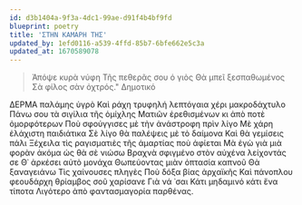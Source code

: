 ```yaml
---
id: d3b1404a-9f3a-4dc1-99ae-d91f4b4bf9fd
blueprint: poetry
title: 'ΣΤΗΝ ΚΑΜΑΡΗ ΤΗΣ'
updated_by: 1efd0116-a539-4ffd-85b7-6bfe662e5c3a
updated_at: 1670589078
---
```

>Ἀπόψε κυρὰ νύφη
>Τῆς πεθερᾶς σου ὁ γιὸς
>Θὰ μπεῖ ξεσπαθωμένος
>Σὰ φίλος σὰν ὀχτρός."
         Δημοτικό
         
ΔΕΡΜΑ παλάμης ὑγρὸ
      Καὶ ράχη τρυφηλή λεπτόγαια χέρι μακροδάχτυλο
 Πάνω σου τὰ σιγίλια τῆς ὁμίχλης
      Ματιῶν ἐρεθισμένων κι ἀπὸ ποτὲ ὀμορφότερων
 Ποὺ σφούγγισες μὲ τὴν ἀνάστροφη πρὶν λίγο
      Μὲ χάρη ἐλάχιστη      παιδιάτικα
 Σὲ λίγο θὰ παλέψεις μὲ τὸ δαίμονα
      Καὶ θὰ γεμίσεις πάλι
 Ξέχειλα τὶς ραγισματιὲς τῆς ἁμαρτίας     ποὺ ἀφίεται
      Μὰ ἐγὼ γιὰ μιὰ φορὰν ἀκόμα ὡς θὰ σὲ νιώσω
 Βραχνὰ σφιγμένο στὸν αὐχένα     λείχοντάς σε
      Θ᾿ ἀρκέσει αὐτὸ μονάχα
 Θωπεύοντας μιὰν ὀπτασία καπνοῦ
      Θὰ ξαναγειάνω 
 Τὶς χαίνουσες πληγὲς
      Ποὺ δόξα βίας ἀρχαϊκῆς
 Καὶ πάνοπλου φεουδάρχη θρίαμβος σοῦ χαρίσανε
      Γιὰ νά ᾿σαι
 Κάτι μηδαμινό     κάτι     ἕνα τίποτα
      Λιγότερο ἀπὸ φαντασμαγορία παρθένας.
